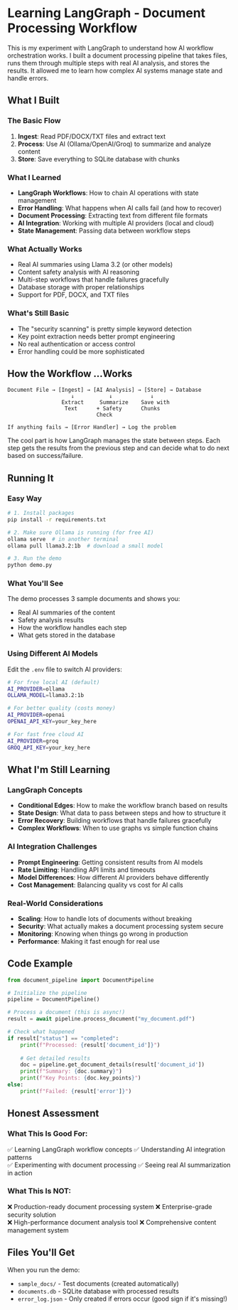 # Learning LangGraph - Document Processing Workflow

This is my experiment with LangGraph to understand how AI workflow orchestration works. I built a document processing pipeline that takes files, runs them through multiple steps with real AI analysis, and stores the results. It allowed me to learn how complex AI systems manage state and handle errors.

## What I Built

### **The Basic Flow**
1. **Ingest**: Read PDF/DOCX/TXT files and extract text
2. **Process**: Use AI (Ollama/OpenAI/Groq) to summarize and analyze content
3. **Store**: Save everything to SQLite database with chunks

### **What I Learned**
- **LangGraph Workflows**: How to chain AI operations with state management
- **Error Handling**: What happens when AI calls fail (and how to recover)
- **Document Processing**: Extracting text from different file formats
- **AI Integration**: Working with multiple AI providers (local and cloud)
- **State Management**: Passing data between workflow steps

### **What Actually Works**
- Real AI summaries using Llama 3.2 (or other models)
- Content safety analysis with AI reasoning
- Multi-step workflows that handle failures gracefully
- Database storage with proper relationships
- Support for PDF, DOCX, and TXT files

### **What's Still Basic**
- The "security scanning" is pretty simple keyword detection
- Key point extraction needs better prompt engineering
- No real authentication or access control
- Error handling could be more sophisticated

## How the Workflow ...Works

```
Document File → [Ingest] → [AI Analysis] → [Store] → Database
                    ↓           ↓            ↓
                 Extract     Summarize    Save with
                  Text      + Safety      Chunks
                            Check
                    
If anything fails → [Error Handler] → Log the problem
```

The cool part is how LangGraph manages the state between steps. Each step gets the results from the previous step and can decide what to do next based on success/failure.

## Running It

### **Easy Way**
```bash
# 1. Install packages
pip install -r requirements.txt

# 2. Make sure Ollama is running (for free AI)
ollama serve  # in another terminal
ollama pull llama3.2:1b  # download a small model

# 3. Run the demo
python demo.py
```

### **What You'll See**
The demo processes 3 sample documents and shows you:
- Real AI summaries of the content
- Safety analysis results
- How the workflow handles each step
- What gets stored in the database

### **Using Different AI Models**
Edit the `.env` file to switch AI providers:
```bash
# For free local AI (default)
AI_PROVIDER=ollama
OLLAMA_MODEL=llama3.2:1b

# For better quality (costs money)
AI_PROVIDER=openai
OPENAI_API_KEY=your_key_here

# For fast free cloud AI
AI_PROVIDER=groq
GROQ_API_KEY=your_key_here
```

## What I'm Still Learning

### **LangGraph Concepts**
- **Conditional Edges**: How to make the workflow branch based on results
- **State Design**: What data to pass between steps and how to structure it
- **Error Recovery**: Building workflows that handle failures gracefully
- **Complex Workflows**: When to use graphs vs simple function chains

### **AI Integration Challenges**
- **Prompt Engineering**: Getting consistent results from AI models
- **Rate Limiting**: Handling API limits and timeouts
- **Model Differences**: How different AI providers behave differently
- **Cost Management**: Balancing quality vs cost for AI calls

### **Real-World Considerations**
- **Scaling**: How to handle lots of documents without breaking
- **Security**: What actually makes a document processing system secure
- **Monitoring**: Knowing when things go wrong in production
- **Performance**: Making it fast enough for real use

## Code Example

```python
from document_pipeline import DocumentPipeline

# Initialize the pipeline
pipeline = DocumentPipeline()

# Process a document (this is async!)
result = await pipeline.process_document("my_document.pdf")

# Check what happened
if result["status"] == "completed":
    print(f"Processed: {result['document_id']}")
    
    # Get detailed results
    doc = pipeline.get_document_details(result['document_id'])
    print(f"Summary: {doc.summary}")
    print(f"Key Points: {doc.key_points}")
else:
    print(f"Failed: {result['error']}")
```

## Honest Assessment

### **What This Is Good For:**
✅ Learning LangGraph workflow concepts
✅ Understanding AI integration patterns  
✅ Experimenting with document processing
✅ Seeing real AI summarization in action

### **What This Is NOT:**
❌ Production-ready document processing system
❌ Enterprise-grade security solution  
❌ High-performance document analysis tool
❌ Comprehensive content management system


## Files You'll Get

When you run the demo:
- `sample_docs/` - Test documents (created automatically)
- `documents.db` - SQLite database with processed results
- `error_log.json` - Only created if errors occur (good sign if it's missing!)

